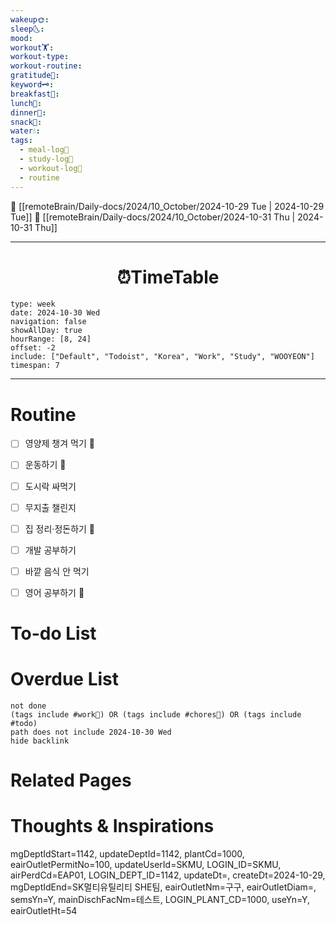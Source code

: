 ```yaml
---
wakeup🌞: 
sleep🌜: 
mood: 
workout🏋️: 
workout-type: 
workout-routine: 
gratitude🙏: 
keyword🗝️: 
breakfast🍳: 
lunch🍚: 
dinner🥗: 
snack🍬: 
water💧: 
tags:
  - meal-log📝
  - study-log📓
  - workout-log💪
  - routine
---
```


🔺 [[remoteBrain/Daily-docs/2024/10_October/2024-10-29 Tue | 2024-10-29 Tue]]
🔻 [[remoteBrain/Daily-docs/2024/10_October/2024-10-31 Thu | 2024-10-31 Thu]]
___
<h1> <center>⏰TimeTable </center> </h1>

```gEvent
type: week
date: 2024-10-30 Wed
navigation: false
showAllDay: true
hourRange: [8, 24]
offset: -2
include: ["Default", "Todoist", "Korea", "Work", "Study", "WOOYEON"]
timespan: 7
```

--- 


# Routine 

- [ ] 영양제 챙겨 먹기 🔼 
- [ ] 운동하기 🔼 
- [ ] 도시락 싸먹기 
- [ ] 무지출 챌린지 
- [ ] 집 정리·정돈하기 🔼
- [ ] 개발 공부하기
- [ ] 바깥 음식 안 먹기 
- [ ] 영어 공부하기 🔼 


# To-do List


# Overdue List
```tasks
not done
(tags include #work💼) OR (tags include #chores🧺) OR (tags include #todo)
path does not include 2024-10-30 Wed
hide backlink
```

# Related Pages



# Thoughts & Inspirations

mgDeptIdStart=1142, updateDeptId=1142, plantCd=1000, eairOutletPermitNo=100, updateUserId=SKMU, LOGIN_ID=SKMU, airPerdCd=EAP01, LOGIN_DEPT_ID=1142, updateDt=, createDt=2024-10-29, mgDeptIdEnd=SK멀티유틸리티 SHE팀, eairOutletNm=구구, eairOutletDiam=, semsYn=Y, mainDischFacNm=테스트, LOGIN_PLANT_CD=1000, useYn=Y, eairOutletHt=54